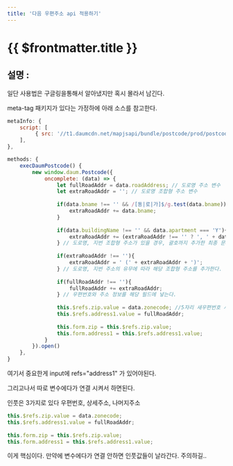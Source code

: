 ```yaml
---
title: '다음 우편주소 api 적용하기'
---
```


# {{ $frontmatter.title }}


## 설명 :

일단 사용법은 구글링을통해서 알아냈지만 혹시 몰라서 남긴다.

meta-tag 패키지가 있다는 가정하에 아래 소스를 참고한다.


```js
metaInfo: {
    script: [
         { src: '//t1.daumcdn.net/mapjsapi/bundle/postcode/prod/postcode.v2.js', async: true, defer: true }
    ],
},
```



```js
methods: {
    execDaumPostcode() {
        new window.daum.Postcode({
            oncomplete: (data) => {
                let fullRoadAddr = data.roadAddress; // 도로명 주소 변수
                let extraRoadAddr = ''; // 도로명 조합형 주소 변수
    
                if(data.bname !== '' && /[동|로|가]$/g.test(data.bname)){
                    extraRoadAddr += data.bname;
                }
    
                if(data.buildingName !== '' && data.apartment === 'Y'){
                    extraRoadAddr += (extraRoadAddr !== '' ? ', ' + data.buildingName : data.buildingName);
                } // 도로명, 지번 조합형 주소가 있을 경우, 괄호까지 추가한 최종 문자열을 만든다.
    
                if(extraRoadAddr !== ''){
                    extraRoadAddr = ' (' + extraRoadAddr + ')';
                } // 도로명, 지번 주소의 유무에 따라 해당 조합형 주소를 추가한다.
    
                if(fullRoadAddr !== ''){
                    fullRoadAddr += extraRoadAddr;
                } // 우편번호와 주소 정보를 해당 필드에 넣는다.
    
                this.$refs.zip.value = data.zonecode; //5자리 새우편번호 사용
                this.$refs.address1.value = fullRoadAddr;
    
                this.form.zip = this.$refs.zip.value;
                this.form.address1 = this.$refs.address1.value;
            }
        }).open()
    },
}
```



여기서 중요한게 input에 refs="address1" 가 있어야된다.

그리고나서 따로 변수에다가 연결 시켜서 하면된다.

인풋은 3가지로 있다 우편번호, 상세주소, 나머지주소


```js
this.$refs.zip.value = data.zonecode; 
this.$refs.address1.value = fullRoadAddr;
 
this.form.zip = this.$refs.zip.value;
this.form.address1 = this.$refs.address1.value;
```

이게 핵심이다. 만약에 변수에다가 연결 안하면 인풋값들이 날라간다. 주의하길..








